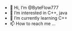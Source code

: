 - 👋 Hi, I’m @ByteFlow777
- 👀 I’m interested in C++, java
- 🌱 I’m currently learning C++
- 📫 How to reach me ...

<!---
ByteFlow777/ByteFlow777 is a ✨ special ✨ repository because its `README.md` (this file) appears on your GitHub profile.
You can click the Preview link to take a look at your changes.
--->

